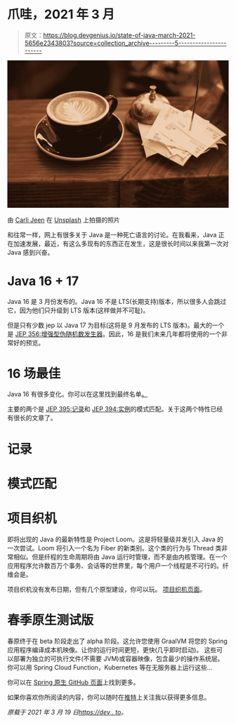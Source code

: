 # 爪哇，2021 年 3 月

> 原文：<https://blog.devgenius.io/state-of-java-march-2021-5656e2343803?source=collection_archive---------5----------------------->

![](img/82208dd53339460216802492451208e7.png)

由 [Carli Jeen](https://unsplash.com/@carlijeen?utm_source=medium&utm_medium=referral) 在 [Unsplash](https://unsplash.com?utm_source=medium&utm_medium=referral) 上拍摄的照片

和往常一样，网上有很多关于 Java 是一种死亡语言的讨论。在我看来，Java 正在加速发展，最近，有这么多现有的东西正在发生，这是很长时间以来我第一次对 Java 感到兴奋。

# Java 16 + 17

Java 16 是 3 月份发布的。Java 16 不是 LTS(长期支持)版本，所以很多人会跳过它，因为他们只升级到 LTS 版本(这样做并不可耻)。

但是只有少数 jep 以 Java 17 为目标(这将是 9 月发布的 LTS 版本)。最大的一个是 [JEP 356:增强型伪随机数发生器](https://openjdk.java.net/jeps/356)。因此，16 是我们未来几年都将使用的一个非常好的预览。

# 16 场最佳

Java 16 有很多变化。你可以在这里找到最终名单[。](https://www.infoq.com/news/2021/03/java16-released/)

主要的两个是 [JEP 395:记录](https://openjdk.java.net/jeps/395)和 [JEP 394:实例](https://openjdk.java.net/jeps/394)的模式匹配。关于这两个特性已经有很长的文章了。

# 记录

# 模式匹配

# 项目织机

即将出现的 Java 的最新特性是 Project Loom。这是将轻量级并发引入 Java 的一次尝试。Loom 将引入一个名为 Fiber 的新类别。这个类的行为与 Thread 类非常相似。但是纤程的生命周期将由 Java 运行时管理，而不是由内核管理。在一个应用程序允许数百万个事务、会话等的世界里，每个用户一个线程是不可行的。纤维会是。

项目织机没有发布日期，但有几个原型建设，你可以玩。
[项目织机页面](https://wiki.openjdk.java.net/display/loom/Main)。

# 春季原生测试版

春原终于在 beta 阶段走出了 alpha 阶段。这允许您使用 GraalVM 将您的 Spring 应用程序编译成本机映像。让你的运行时间更短，更快(几乎即时启动)。
这些可以部署为独立的可执行文件(不需要 JVM)或容器映像，包含最少的操作系统层。你可以用 Spring Cloud Function，Kubernetes 等在无服务器上运行这些…

你可以在 [Spring 原生 GitHub 页面](https://github.com/spring-projects-experimental/spring-native)上找到更多。

如果你喜欢你所阅读的内容，你可以随时在[推特](https://twitter.com/pavel_polivka)上关注我以获得更多信息。

*原载于 2021 年 3 月 19 日*[*https://dev . to*](https://dev.to/pavel_polivka/state-of-java-march-2021-3cpk)*。*